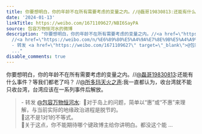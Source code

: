 ```yaml
---
title: 你要想明白，你的年龄不在所有需要考虑的变量之内。//@磊哥19830813:还能有什么事件？等我们都老了吗？ //@所多玛天火之声:我一直都认为，收台湾就不能只收台湾...
date: '2024-01-13'
linkTitle: https://weibo.com/1671109627/NBI6SayPA
source: 包容万物恒河水的微博
description: "你要想明白，你的年龄不在所有需要考虑的变量之内。//<a href=\"https://weibo.com/n/%E7%A3%8A%E5%93%A519830813\">@磊哥19830813</a>:还能有什么事件？等我们都老了吗？
  //<a href=\"https://weibo.com/n/%E6%89%80%E5%A4%9A%E7%8E%9B%E5%A4%A9%E7%81%AB%E4%B9%8B%E5%A3%B0\">@所多玛天火之声</a>:我一直都认为，收台湾就不能只收台湾，台湾应该在一系列事件后解放。<br><blockquote>
  - 转发 <a href=\"https://weibo.com/1671109627\" target=\"_blank\">@包容万物恒河水</a>: \U0001F53B对于岛上的问题，简单以“惠”或“不惠”来理解，与当前实际的地缘政治进程是脱节的。<br>\U0001F53B这不是1对1的不等式。<br>\U0001F53B关于这点，你不能期待哪个键政博主给你讲明白。都没这个能
  ..."
disable_comments: true
---
```

你要想明白，你的年龄不在所有需要考虑的变量之内。//<a href="https://weibo.com/n/%E7%A3%8A%E5%93%A519830813">@磊哥19830813</a>:还能有什么事件？等我们都老了吗？ //<a href="https://weibo.com/n/%E6%89%80%E5%A4%9A%E7%8E%9B%E5%A4%A9%E7%81%AB%E4%B9%8B%E5%A3%B0">@所多玛天火之声</a>:我一直都认为，收台湾就不能只收台湾，台湾应该在一系列事件后解放。<br><blockquote> - 转发 <a href="https://weibo.com/1671109627" target="_blank">@包容万物恒河水</a>: 🔻对于岛上的问题，简单以“惠”或“不惠”来理解，与当前实际的地缘政治进程是脱节的。<br>🔻这不是1对1的不等式。<br>🔻关于这点，你不能期待哪个键政博主给你讲明白。都没这个能 ...
